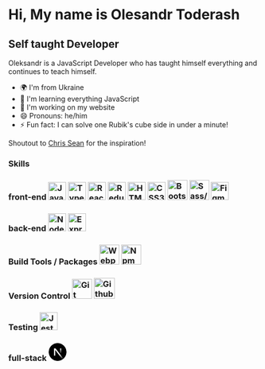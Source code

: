 Hi, My name is Olesandr Toderash
=====================================================================================================================================

Self taught Developer
----------------------------

Oleksandr is a JavaScript Developer who has taught himself everything and continues to teach himself.

* 🌍  I'm from Ukraine
* 🧠  I'm learning everything JavaScript
* 🏡  I'm working on my website
* 😄 Pronouns: he/him
* ⚡ Fun fact: I can solve one Rubik's cube side in under a minute!

Shoutout to [Chris Sean](https://www.youtube.com/@RealChrisSean) for the inspiration!
### Skills
### front-end <a href="https://developer.mozilla.org/en-US/docs/Web/JavaScript" target="_blank" rel="noreferrer"><img src="https://raw.githubusercontent.com/danielcranney/readme-generator/main/public/icons/skills/javascript-colored.svg" width="36" height="36" alt="JavaScript" /></a> <a href="https://www.typescriptlang.org/" target="_blank" rel="noreferrer"><img src="https://raw.githubusercontent.com/danielcranney/readme-generator/main/public/icons/skills/typescript-colored.svg" width="36" height="36" alt="TypeScript" /></a> <a href="https://reactjs.org/" target="_blank" rel="noreferrer"><img src="https://raw.githubusercontent.com/danielcranney/readme-generator/main/public/icons/skills/react-colored.svg" width="36" height="36" alt="React" /></a> <a href="https://redux.js.org/" target="_blank" rel="noreferrer"><img src="https://img.icons8.com/?size=100&id=jD-fJzVguBmw&format=png&color=000000" width="36" height="36" alt="Redux" /></a> <a href="https://developer.mozilla.org/en-US/docs/Glossary/HTML5" target="_blank" rel="noreferrer"><img src="https://raw.githubusercontent.com/danielcranney/readme-generator/main/public/icons/skills/html5-colored.svg" width="36" height="36" alt="HTML5" /></a> <a href="https://www.w3.org/TR/CSS/#css" target="_blank" rel="noreferrer"><img src="https://raw.githubusercontent.com/danielcranney/readme-generator/main/public/icons/skills/css3-colored.svg" width="36" height="36" alt="CSS3" /></a> <a href="https://getbootstrap.com/" target="_blank" rel="noreferrer"><img src="https://img.icons8.com/?size=100&id=PndQWK6M1Hjo&format=png&color=000000" width="40" height="40" alt="Bootstrap" /></a> <a href="https://sass-lang.com/" target="_blank" rel="noreferrer"><img src="https://img.icons8.com/?size=100&id=QBqFNfPPB2Kx&format=png&color=000000" width="40" height="40" alt="Sass/Scss" /></a> <a href="https://www.figma.com/" target="_blank" rel="noreferrer"><img src="https://raw.githubusercontent.com/danielcranney/readme-generator/main/public/icons/skills/figma-colored.svg" width="36" height="36" alt="Figma" /></a>
### back-end <a href="https://nodejs.org/en/" target="_blank" rel="noreferrer"><img src="https://raw.githubusercontent.com/danielcranney/readme-generator/main/public/icons/skills/nodejs-colored.svg" width="36" height="36" alt="NodeJS" /></a> <a href="https://expressjs.com/" target="_blank" rel="noreferrer"><img src="https://img.icons8.com/?size=100&id=kg46nzoJrmTR&format=png&color=000000" width="36" height="36" alt="Express" /></a>

### Build Tools / Packages <a href="https://webpack.js.org/" target="_blank" rel="noreferrer"><img src="https://img.icons8.com/?size=100&id=sOWbK4N3cxGh&format=png&color=000000" width="40" height="40" alt="Webpack" /></a> <a href="https://www.npmjs.com/" target="_blank" rel="noreferrer"><img src="https://img.icons8.com/?size=100&id=24895&format=png&color=000000" width="40" height="40" alt="Npm" /></a>

### Version Control <a href="https://git-scm.com/" target="_blank" rel="noreferrer"><img src="https://img.icons8.com/?size=100&id=20906&format=png&color=000000" width="40" height="40" alt="Git" /></a> <a href="https://github.com/" target="_blank" rel="noreferrer"><img src="https://img.icons8.com/?size=100&id=16318&format=png&color=000000" width="42" height="42" alt="Github" /></a>

### Testing <a href="https://jestjs.io/" target="_blank" rel="noreferrer"><img src="https://avatars.githubusercontent.com/u/103283236?s=48&v=4" width="36" height="36" alt="Jest" /></a>

### full-stack <a href="https://nextjs.org/docs" target="_blank" rel="noreferrer"><svg xmlns="http://www.w3.org/2000/svg" viewBox="0 0 180 180" width="36"><mask height="180" id=":r8:mask0_408_134" maskUnits="userSpaceOnUse" width="180" x="0" y="0" style="mask-type: alpha;"><circle cx="90" cy="90" fill="black" r="90"></circle></mask><g mask="url(#:r8:mask0_408_134)"><circle cx="90" cy="90" data-circle="true" fill="black" r="90"></circle><path d="M149.508 157.52L69.142 54H54V125.97H66.1136V69.3836L139.999 164.845C143.333 162.614 146.509 160.165 149.508 157.52Z" fill="url(#:r8:paint0_linear_408_134)"></path><rect fill="url(#:r8:paint1_linear_408_134)" height="72" width="12" x="115" y="54"></rect></g><defs><linearGradient gradientUnits="userSpaceOnUse" id=":r8:paint0_linear_408_134" x1="109" x2="144.5" y1="116.5" y2="160.5"><stop stop-color="white"></stop><stop offset="1" stop-color="white" stop-opacity="0"></stop></linearGradient><linearGradient gradientUnits="userSpaceOnUse" id=":r8:paint1_linear_408_134" x1="121" x2="120.799" y1="54" y2="106.875"><stop stop-color="white"></stop><stop offset="1" stop-color="white" stop-opacity="0"></stop></linearGradient></defs></svg></a>
